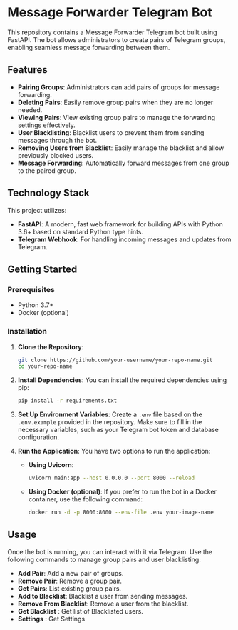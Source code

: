 # Message Forwarder Telegram Bot

This repository contains a Message Forwarder Telegram bot built using FastAPI. The bot allows administrators to create pairs of Telegram groups, enabling seamless message forwarding between them.

## Features

- **Pairing Groups**: Administrators can add pairs of groups for message forwarding.
- **Deleting Pairs**: Easily remove group pairs when they are no longer needed.
- **Viewing Pairs**: View existing group pairs to manage the forwarding settings effectively.
- **User Blacklisting**: Blacklist users to prevent them from sending messages through the bot.
- **Removing Users from Blacklist**: Easily manage the blacklist and allow previously blocked users.
- **Message Forwarding**: Automatically forward messages from one group to the paired group.

## Technology Stack

This project utilizes:
- **FastAPI**: A modern, fast web framework for building APIs with Python 3.6+ based on standard Python type hints.
- **Telegram Webhook**: For handling incoming messages and updates from Telegram.

## Getting Started

### Prerequisites

- Python 3.7+
- Docker (optional)

### Installation

1. **Clone the Repository**:
   ```bash
   git clone https://github.com/your-username/your-repo-name.git
   cd your-repo-name
   ```

2. **Install Dependencies**:
   You can install the required dependencies using pip:
   ```bash
   pip install -r requirements.txt
   ```

3. **Set Up Environment Variables**:
   Create a `.env` file based on the `.env.example` provided in the repository. Make sure to fill in the necessary variables, such as your Telegram bot token and database configuration.

4. **Run the Application**:
   You have two options to run the application:

   - **Using Uvicorn**:
     ```bash
     uvicorn main:app --host 0.0.0.0 --port 8000 --reload
     ```
   - **Using Docker (optional)**:
     If you prefer to run the bot in a Docker container, use the following command:
     ```bash
     docker run -d -p 8000:8000 --env-file .env your-image-name
     ```

## Usage

Once the bot is running, you can interact with it via Telegram. Use the following commands to manage group pairs and user blacklisting:

- **Add Pair**: Add a new pair of groups.
- **Remove Pair**: Remove a group pair.
- **Get Pairs**: List existing group pairs.
- **Add to Blacklist**: Blacklist a user from sending messages.
- **Remove From Blacklist**: Remove a user from the blacklist.
- **Get Blacklist** : Get list of Blacklisted users.
-  **Settings** : Get Settings


